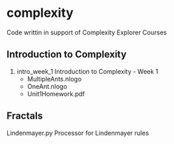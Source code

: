 # complexity

Code writtin in support of Complexity Explorer Courses

## Introduction to Complexity

1. intro_week_1  Introduction to Complexity - Week 1
   * MultipleAnts.nlogo
   * OneAnt.nlogo
   * Unit1Homework.pdf
   
## Fractals

Lindenmayer.py Processor for Lindenmayer rules
